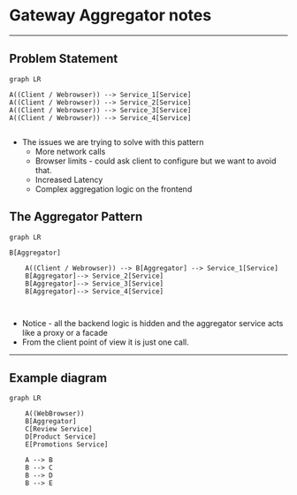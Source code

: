 # Gateway Aggregator notes

---

## Problem Statement

```mermaid
graph LR

A((Client / Webrowser)) --> Service_1[Service]
A((Client / Webrowser)) --> Service_2[Service]
A((Client / Webrowser)) --> Service_3[Service]
A((Client / Webrowser)) --> Service_4[Service]


```

- The issues we are trying to solve with this pattern
  - More network calls
  - Browser limits - could ask client to configure but we want to avoid that.
  - Increased Latency
  - Complex aggregation logic on the frontend

## The Aggregator Pattern

```mermaid
graph LR

B[Aggregator]

    A((Client / Webrowser)) --> B[Aggregator] --> Service_1[Service]
    B[Aggregator]--> Service_2[Service]
    B[Aggregator]--> Service_3[Service]
    B[Aggregator]--> Service_4[Service]
    
    
```

- Notice - all the backend logic is hidden and the aggregator service acts like a proxy or a facade
- From the client point of view it is just one call.

---

## Example diagram

```mermaid
graph LR
    
    A((WebBrowser))
    B[Aggregator]
    C[Review Service]
    D[Product Service]
    E[Promotions Service]
    
    A --> B
    B --> C
    B --> D
    B --> E


```